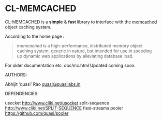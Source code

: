CL-MEMCACHED
============

CL-MEMCACHED is a **simple** & **fast** library to interface with the [memcached](http://www.danga.com/memcached/) object caching system.

According to the home page :
> *memcached* is a high-performance, distributed memory object caching system, generic in nature, but intended for use in speeding up dynamic web applications by alleviating database load.


For older documentation etc. doc/mc.html
Updated coming soon.


AUTHORS:

Abhijit 'quasi' Rao <quasi@quasilabs.in>


DEPENDENCIES:

usocket http://www.cliki.net/usocket
split-sequence http://www.cliki.net/SPLIT-SEQUENCE
flexi-streams
pooler https://github.com/quasi/pooler

